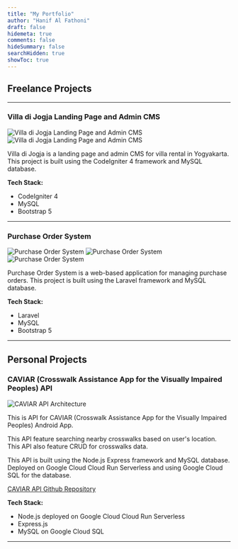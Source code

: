 ```yaml
---
title: "My Portfolio"
author: "Hanif Al Fathoni"
draft: false
hidemeta: true
comments: false
hideSummary: false
searchHidden: true
showToc: true
---
```


## Freelance Projects

---

### Villa di Jogja Landing Page and Admin CMS

<!-- Image -->
![Villa di Jogja Landing Page and Admin CMS](/villajogja-1.jpeg)
![Villa di Jogja Landing Page and Admin CMS](/villajogja-2.jpeg)

<!-- Description -->
Villa di Jogja is a landing page and admin CMS for villa rental in Yogyakarta. This project is built using the CodeIgniter 4 framework and MySQL database.

<!-- Tech Stack -->
**Tech Stack:**
- CodeIgniter 4
- MySQL
- Bootstrap 5

---

### Purchase Order System

<!-- Image -->
![Purchase Order System](/purchase-1.png)
![Purchase Order System](/purchase-2.png)
![Purchase Order System](/purchase-3.png)

<!-- Description -->
Purchase Order System is a web-based application for managing purchase orders. This project is built using the Laravel framework and MySQL database.

<!-- Tech Stack -->
**Tech Stack:**
- Laravel
- MySQL
- Bootstrap 5

---

## Personal Projects


### CAVIAR (Crosswalk Assistance App for the Visually Impaired Peoples) API

<!-- API Architecture -->
![CAVIAR API Architecture](/caviar-1.png)

<!-- Description -->
This is API for CAVIAR (Crosswalk Assistance App for the Visually Impaired Peoples) Android App.

This API feature searching nearby crosswalks based on user's location. This API also feature CRUD for crosswalks data.

This API is built using the Node.js Express framework and MySQL database. Deployed on Google Cloud Cloud Run Serverless and using Google Cloud SQL for the database.

<!-- Github Repository -->
[CAVIAR API Github Repository](https://github.com/caviar-bangkit/caviar-api)

<!-- Tech Stack -->
**Tech Stack:**
- Node.js deployed on Google Cloud Cloud Run Serverless
- Express.js
- MySQL on Google Cloud SQL

---